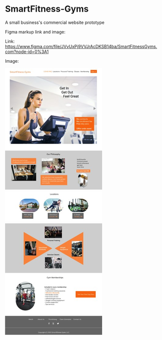 # SmartFitness-Gyms
A small business's commercial website prototype

Figma markup link and image:

Link: https://www.figma.com/file/JVvUxPj9VVJrAcDKSB14ba/SmartFitnessGyms.com?node-id=0%3A1

Image:

![Alt Text](/images/figma-mockup.jpg)

